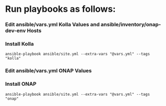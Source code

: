# Run playbooks as follows:
### Edit ansible/vars.yml Kolla Values and ansible/inventory/onap-dev-env Hosts
### Install Kolla
   `ansible-playbook ansible/site.yml --extra-vars "@vars.yml" --tags "kolla"`
### Edit ansible/vars.yml ONAP Values
### Install ONAP
   `ansible-playbook ansible/site.yml --extra-vars "@vars.yml" --tags "onap"`
